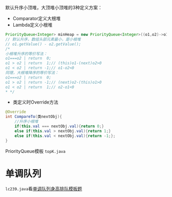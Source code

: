 默认升序小顶堆，大顶堆小顶堆的3种定义方案：

- Comparator定义大根堆
- Lambda定义小根堆

```java
PriorityQueue<Integer> minHeap = new PriorityQueue<Integer>((o1,o2)->o1-o2);
// 默认升序，数组头部元素最小，是小根堆 
// o1.getValue() - o2.getValue();
/*
小根堆升序的等价写法：
o1===o2 | return  0;
o1 > o2 | return  1;// (this)o1-(next)o2>0
o1 < o2 | return -1;// o1-o2<0    
同理，大根堆降序的等价写法：
o1===o2 | return  0;
o1 > o2 | return -1;// (next)o2-(this)o1>0
o1 < o2 | return  1;// o2-o1<0                                  
* */
```
- 类定义时Override方法
```java
@Override
int CompareTo(类nextObj){
    //升序小根堆
    if(this.val === nextObj.val){return 0;}
    else if(this.val > nextObj.val){return 1;}
    else if(this.val < nextObj.val){return -1;};
}
```
PriorityQueue模板 `topK.java`
# 单调队列
`lc239.java`看[单调队列身高排队模板题](https://github.com/jiajunhua/labuladong-fucking-algorithm/blob/master/%E6%95%B0%E6%8D%AE%E7%BB%93%E6%9E%84%E7%B3%BB%E5%88%97/%E5%8D%95%E8%B0%83%E9%98%9F%E5%88%97.md)
